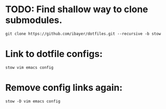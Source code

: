 # TODO: Find shallow way to clone submodules.

`git clone https://github.com/ibayer/dotfiles.git --recursive -b stow`

# Link to dotfile configs:
`stow vim emacs config`

# Remove config links again:
`stow -D vim emacs config`
